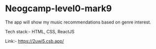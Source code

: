 # Neogcamp-level0-mark9

The app will show my music recommendations based on genre interest.

Tech stack:- HTML, CSS, ReactJS

Link:- https://2uwi5.csb.app/
